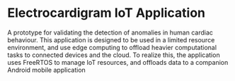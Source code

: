 # Electrocardigram IoT Application

A prototype for validating the detection of anomalies in human cardiac behaviour. This application is designed to be used in a limited resource environment, and use edge computing to offload heavier computational tasks to connected devices and the cloud. To realize this, the application uses FreeRTOS to manage IoT resources, and offloads data to a companion Android mobile application
